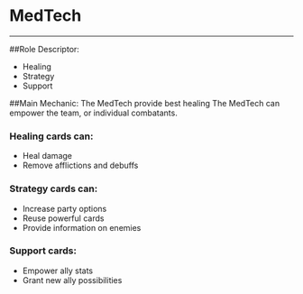 # MedTech

----

##Role Descriptor:
- Healing
- Strategy
- Support

##Main Mechanic:
The MedTech provide best healing
The MedTech can empower the team, or individual combatants.

### Healing cards can:

- Heal damage
- Remove afflictions and debuffs

### Strategy cards can:

- Increase party options
- Reuse powerful cards
- Provide information on enemies

### Support cards:

- Empower ally stats
- Grant new ally possibilities
